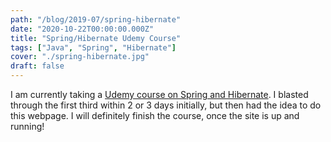 ```yaml
---
path: "/blog/2019-07/spring-hibernate"
date: "2020-10-22T00:00:00.000Z"
title: "Spring/Hibernate Udemy Course"
tags: ["Java", "Spring", "Hibernate"]
cover: "./spring-hibernate.jpg"
draft: false
---
```


I am currently taking a [Udemy course on Spring and Hibernate](https://www.udemy.com/course/spring-hibernate-tutorial/).
I blasted through the first third within 2 or 3 days initially, but then had the idea to do this webpage. I will definitely finish the course, once the site is up and running!